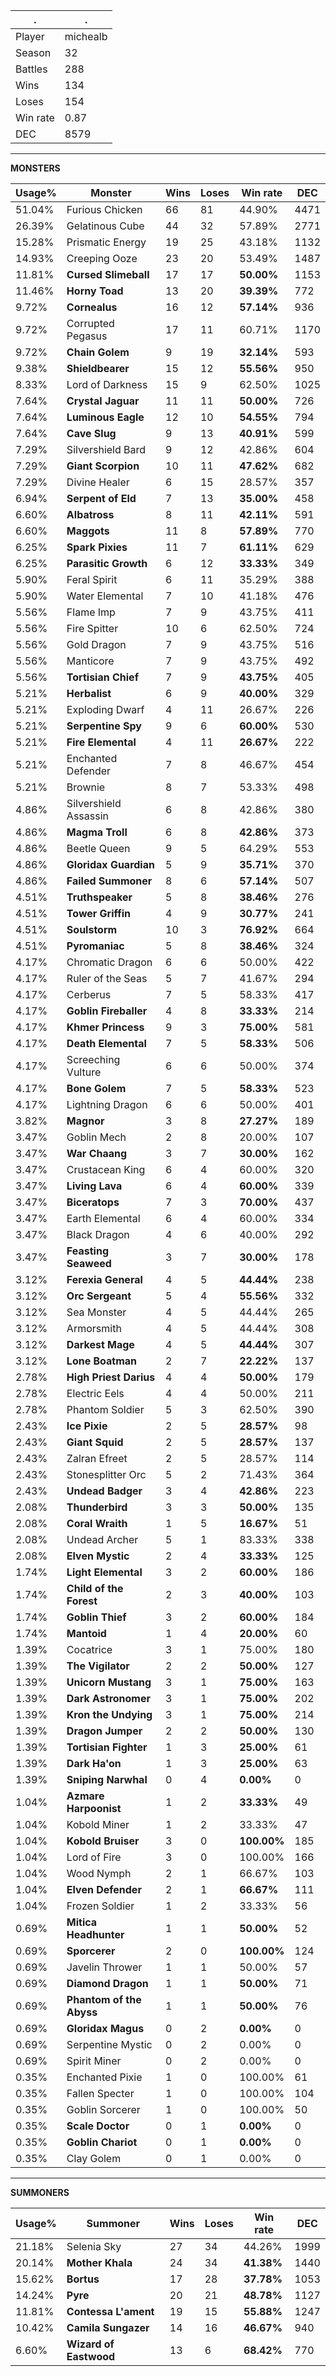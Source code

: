 .|.
|-|-
Player|michealb
Season|32
Battles|288
Wins|134
Loses|154
Win rate|0.87
DEC|8579

---
**MONSTERS**

Usage%|Monster|Wins|Loses|Win rate|DEC|
-|-|-|-|-|-|
51.04%|Furious Chicken|66|81|44.90%|4471|
26.39%|Gelatinous Cube|44|32|57.89%|2771|
15.28%|Prismatic Energy|19|25|43.18%|1132|
14.93%|Creeping Ooze|23|20|53.49%|1487|
11.81%|**Cursed Slimeball**|17|17|**50.00%**|1153|
11.46%|**Horny Toad**|13|20|**39.39%**|772|
9.72%|**Cornealus**|16|12|**57.14%**|936|
9.72%|Corrupted Pegasus|17|11|60.71%|1170|
9.72%|**Chain Golem**|9|19|**32.14%**|593|
9.38%|**Shieldbearer**|15|12|**55.56%**|950|
8.33%|Lord of Darkness|15|9|62.50%|1025|
7.64%|**Crystal Jaguar**|11|11|**50.00%**|726|
7.64%|**Luminous Eagle**|12|10|**54.55%**|794|
7.64%|**Cave Slug**|9|13|**40.91%**|599|
7.29%|Silvershield Bard|9|12|42.86%|604|
7.29%|**Giant Scorpion**|10|11|**47.62%**|682|
7.29%|Divine Healer|6|15|28.57%|357|
6.94%|**Serpent of Eld**|7|13|**35.00%**|458|
6.60%|**Albatross**|8|11|**42.11%**|591|
6.60%|**Maggots**|11|8|**57.89%**|770|
6.25%|**Spark Pixies**|11|7|**61.11%**|629|
6.25%|**Parasitic Growth**|6|12|**33.33%**|349|
5.90%|Feral Spirit|6|11|35.29%|388|
5.90%|Water Elemental|7|10|41.18%|476|
5.56%|Flame Imp|7|9|43.75%|411|
5.56%|Fire Spitter|10|6|62.50%|724|
5.56%|Gold Dragon|7|9|43.75%|516|
5.56%|Manticore|7|9|43.75%|492|
5.56%|**Tortisian Chief**|7|9|**43.75%**|405|
5.21%|**Herbalist**|6|9|**40.00%**|329|
5.21%|Exploding Dwarf|4|11|26.67%|226|
5.21%|**Serpentine Spy**|9|6|**60.00%**|530|
5.21%|**Fire Elemental**|4|11|**26.67%**|222|
5.21%|Enchanted Defender|7|8|46.67%|454|
5.21%|Brownie|8|7|53.33%|498|
4.86%|Silvershield Assassin|6|8|42.86%|380|
4.86%|**Magma Troll**|6|8|**42.86%**|373|
4.86%|Beetle Queen|9|5|64.29%|553|
4.86%|**Gloridax Guardian**|5|9|**35.71%**|370|
4.86%|**Failed Summoner**|8|6|**57.14%**|507|
4.51%|**Truthspeaker**|5|8|**38.46%**|276|
4.51%|**Tower Griffin**|4|9|**30.77%**|241|
4.51%|**Soulstorm**|10|3|**76.92%**|664|
4.51%|**Pyromaniac**|5|8|**38.46%**|324|
4.17%|Chromatic Dragon|6|6|50.00%|422|
4.17%|Ruler of the Seas|5|7|41.67%|294|
4.17%|Cerberus|7|5|58.33%|417|
4.17%|**Goblin Fireballer**|4|8|**33.33%**|214|
4.17%|**Khmer Princess**|9|3|**75.00%**|581|
4.17%|**Death Elemental**|7|5|**58.33%**|506|
4.17%|Screeching Vulture|6|6|50.00%|374|
4.17%|**Bone Golem**|7|5|**58.33%**|523|
4.17%|Lightning Dragon|6|6|50.00%|401|
3.82%|**Magnor**|3|8|**27.27%**|189|
3.47%|Goblin Mech|2|8|20.00%|107|
3.47%|**War Chaang**|3|7|**30.00%**|162|
3.47%|Crustacean King|6|4|60.00%|320|
3.47%|**Living Lava**|6|4|**60.00%**|339|
3.47%|**Biceratops**|7|3|**70.00%**|437|
3.47%|Earth Elemental|6|4|60.00%|334|
3.47%|Black Dragon|4|6|40.00%|292|
3.47%|**Feasting Seaweed**|3|7|**30.00%**|178|
3.12%|**Ferexia General**|4|5|**44.44%**|238|
3.12%|**Orc Sergeant**|5|4|**55.56%**|332|
3.12%|Sea Monster|4|5|44.44%|265|
3.12%|Armorsmith|4|5|44.44%|308|
3.12%|**Darkest Mage**|4|5|**44.44%**|307|
3.12%|**Lone Boatman**|2|7|**22.22%**|137|
2.78%|**High Priest Darius**|4|4|**50.00%**|179|
2.78%|Electric Eels|4|4|50.00%|211|
2.78%|Phantom Soldier|5|3|62.50%|390|
2.43%|**Ice Pixie**|2|5|**28.57%**|98|
2.43%|**Giant Squid**|2|5|**28.57%**|137|
2.43%|Zalran Efreet|2|5|28.57%|114|
2.43%|Stonesplitter Orc|5|2|71.43%|364|
2.43%|**Undead Badger**|3|4|**42.86%**|223|
2.08%|**Thunderbird**|3|3|**50.00%**|135|
2.08%|**Coral Wraith**|1|5|**16.67%**|51|
2.08%|Undead Archer|5|1|83.33%|338|
2.08%|**Elven Mystic**|2|4|**33.33%**|125|
1.74%|**Light Elemental**|3|2|**60.00%**|186|
1.74%|**Child of the Forest**|2|3|**40.00%**|103|
1.74%|**Goblin Thief**|3|2|**60.00%**|184|
1.74%|**Mantoid**|1|4|**20.00%**|60|
1.39%|Cocatrice|3|1|75.00%|180|
1.39%|**The Vigilator**|2|2|**50.00%**|127|
1.39%|**Unicorn Mustang**|3|1|**75.00%**|163|
1.39%|**Dark Astronomer**|3|1|**75.00%**|202|
1.39%|**Kron the Undying**|3|1|**75.00%**|214|
1.39%|**Dragon Jumper**|2|2|**50.00%**|130|
1.39%|**Tortisian Fighter**|1|3|**25.00%**|61|
1.39%|**Dark Ha'on**|1|3|**25.00%**|63|
1.39%|**Sniping Narwhal**|0|4|**0.00%**|0|
1.04%|**Azmare Harpoonist**|1|2|**33.33%**|49|
1.04%|Kobold Miner|1|2|33.33%|47|
1.04%|**Kobold Bruiser**|3|0|**100.00%**|185|
1.04%|Lord of Fire|3|0|100.00%|166|
1.04%|Wood Nymph|2|1|66.67%|103|
1.04%|**Elven Defender**|2|1|**66.67%**|111|
1.04%|Frozen Soldier|1|2|33.33%|56|
0.69%|**Mitica Headhunter**|1|1|**50.00%**|52|
0.69%|**Sporcerer**|2|0|**100.00%**|124|
0.69%|Javelin Thrower|1|1|50.00%|57|
0.69%|**Diamond Dragon**|1|1|**50.00%**|71|
0.69%|**Phantom of the Abyss**|1|1|**50.00%**|76|
0.69%|**Gloridax Magus**|0|2|**0.00%**|0|
0.69%|Serpentine Mystic|0|2|0.00%|0|
0.69%|Spirit Miner|0|2|0.00%|0|
0.35%|Enchanted Pixie|1|0|100.00%|61|
0.35%|Fallen Specter|1|0|100.00%|104|
0.35%|Goblin Sorcerer|1|0|100.00%|50|
0.35%|**Scale Doctor**|0|1|**0.00%**|0|
0.35%|**Goblin Chariot**|0|1|**0.00%**|0|
0.35%|Clay Golem|0|1|0.00%|0|

---
**SUMMONERS**

Usage%|Summoner|Wins|Loses|Win rate|DEC|
-|-|-|-|-|-|
21.18%|Selenia Sky|27|34|44.26%|1999|
20.14%|**Mother Khala**|24|34|**41.38%**|1440|
15.62%|**Bortus**|17|28|**37.78%**|1053|
14.24%|**Pyre**|20|21|**48.78%**|1127|
11.81%|**Contessa L'ament**|19|15|**55.88%**|1247|
10.42%|**Camila Sungazer**|14|16|**46.67%**|940|
6.60%|**Wizard of Eastwood**|13|6|**68.42%**|770|
